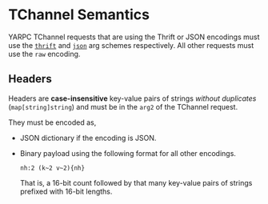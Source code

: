 TChannel Semantics
==================

YARPC TChannel requests that are using the Thrift or JSON encodings must use
the [`thrift`] and [`json`] arg schemes respectively. All other requests must
use the `raw` encoding.

Headers
-------

Headers are **case-insensitive** key-value pairs of strings *without
duplicates* (`map[string]string`) and must be in the `arg2` of the TChannel
request.

They must be encoded as,

-   JSON dictionary if the encoding is JSON.

-   Binary payload using the following format for all other encodings.

        nh:2 (k~2 v~2){nh}

    That is, a 16-bit count followed by that many key-value pairs of strings
    prefixed with 16-bit lengths.

  [`thrift`]: https://github.com/uber/tchannel/blob/master/docs/thrift.md
  [`json`]: https://github.com/uber/tchannel/blob/master/docs/json.md
